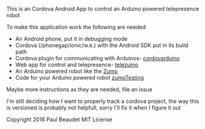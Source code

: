 This is an Cordova Android App to control an Arduino powered telepresence robot

To make this application work the following are needed
* An Android phone, put it in debugging mode
* Cordova (/phonegap/ionic/w.e.) with the Android SDK put in its build path
* Cordova plugin for communicating with Arduinos- [cordovarduino](https://github.com/xseignard/cordovarduino)
* Web app for control and telepresence- [telezumo](https://github.com/PaulBeaudet/telezumo)
* An Arduino powered robot like the [Zumo](https://www.pololu.com/category/129/zumo-robots-and-accessories)
* Code for your Arduino powered robot [zumoTesting](https://github.com/PaulBeaudet/zumoTesting)

Maybe more instructions as they are needed, file an issue

I'm still deciding how I want to properly track a cordova project, the way this is versioned is probably not helpfull, sorry I'll fix it when I figure it out

Copyright 2016 Paul Beaudet MIT License

